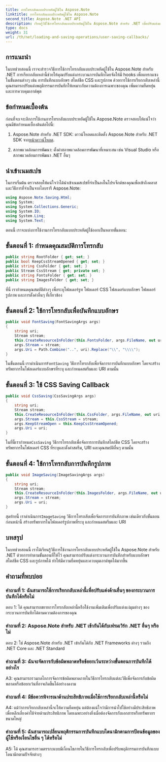 ```yaml
---
title: การโทรกลับแบบประหยัดผู้ใช้ใน Aspose.Note
linktitle: การโทรกลับแบบประหยัดผู้ใช้ใน Aspose.Note
second_title: Aspose.Note .NET API
description: เรียนรู้วิธีใช้การโทรกลับแบบประหยัดผู้ใช้ใน Aspose.Note สำหรับ .NET เพื่อปรับแต่งแบบอักษรสำหรับการบันทึก, CSS และรูปภาพ
type: docs
weight: 31
url: /th/net/loading-and-saving-operations/user-saving-callbacks/
---
```

## การแนะนำ

ในบทช่วยสอนนี้ เราจะสำรวจวิธีการใช้การโทรกลับแบบประหยัดผู้ใช้ใน Aspose.Note สำหรับ .NET การเรียกกลับเหล่านี้ช่วยให้คุณปรับแต่งกระบวนการบันทึกโดยจัดให้มี hooks เพื่อแทรกแซงในขั้นตอนต่างๆ เช่น การบันทึกแบบอักษร สไตล์ชีต CSS และรูปภาพ ด้วยการใช้การเรียกกลับเหล่านี้ คุณสามารถปรับแต่งพฤติกรรมการบันทึกให้เหมาะกับความต้องการเฉพาะของคุณ เพิ่มความยืดหยุ่นและการควบคุมเอาต์พุต

## ข้อกำหนดเบื้องต้น

ก่อนที่จะเจาะลึกการใช้งานการโทรกลับแบบประหยัดผู้ใช้ใน Aspose.Note ตรวจสอบให้แน่ใจว่าคุณมีข้อกำหนดเบื้องต้นต่อไปนี้:

1.  Aspose.Note สำหรับ .NET SDK: ดาวน์โหลดและติดตั้ง Aspose.Note สำหรับ .NET SDK จาก[หน้าดาวน์โหลด](https://releases.aspose.com/note/net/).
   
2. สภาพแวดล้อมการพัฒนา: ตั้งค่าสภาพแวดล้อมการพัฒนาที่เหมาะสม เช่น Visual Studio หรือสภาพแวดล้อมการพัฒนา .NET อื่นๆ

## นำเข้าเนมสเปซ

ในการเริ่มต้น ตรวจสอบให้แน่ใจว่าได้นำเข้าเนมสเปซที่จำเป็นลงในโปรเจ็กต์ของคุณเพื่อเข้าถึงคลาสและวิธีการที่จำเป็นจากไลบรารี Aspose.Note:

```csharp
using Aspose.Note.Saving.Html;
using System;
using System.Collections.Generic;
using System.IO;
using System.Linq;
using System.Text;
```

ตอนนี้ เราจะแบ่งการใช้งานการโทรกลับแบบประหยัดผู้ใช้ออกเป็นหลายขั้นตอน:

## ขั้นตอนที่ 1: กำหนดคุณสมบัติการโทรกลับ

```csharp
public string RootFolder { get; set; }
public bool KeepCssStreamOpened { get; set; }
public string CssFolder { get; set; }
public Stream CssStream { get; private set; }
public string FontsFolder { get; set; }
public string ImagesFolder { get; set; }
```

ที่นี่ เรากำหนดคุณสมบัติต่างๆ เพื่อระบุโฟลเดอร์รูท โฟลเดอร์ CSS โฟลเดอร์แบบอักษร โฟลเดอร์รูปภาพ และการตั้งค่าอื่นๆ ที่เกี่ยวข้อง

## ขั้นตอนที่ 2: ใช้การโทรกลับเพื่อบันทึกแบบอักษร

```csharp
public void FontSaving(FontSavingArgs args)
{
    string uri;
    Stream stream;
    this.CreateResourceInFolder(this.FontsFolder, args.FileName, out uri, out stream);
    args.Stream = stream;
    args.Uri = Path.Combine("..", uri).Replace("\\", "\\\\");
}
```

 ในขั้นตอนนี้ เราดำเนินการ`FontSaving` วิธีการโทรกลับเพื่อจัดการการบันทึกแบบอักษร โดยจะสร้างทรัพยากรในโฟลเดอร์แบบอักษรที่ระบุ และกำหนดสตรีมและ URI ตามนั้น

## ขั้นตอนที่ 3: ใช้ CSS Saving Callback

```csharp
public void CssSaving(CssSavingArgs args)
{
    string uri;
    Stream stream;
    this.CreateResourceInFolder(this.CssFolder, args.FileName, out uri, out stream);
    args.Stream = this.CssStream = stream;
    args.KeepStreamOpen = this.KeepCssStreamOpened;
    args.Uri = uri;
}
```

 ในที่นี้เรากำหนด`CssSaving` วิธีการโทรกลับเพื่อจัดการการบันทึกสไตล์ชีต CSS โดยจะสร้างทรัพยากรในโฟลเดอร์ CSS ที่ระบุและตั้งค่าสตรีม, URI และคุณสมบัติอื่นๆ ตามนั้น

## ขั้นตอนที่ 4: ใช้การโทรกลับการบันทึกรูปภาพ

```csharp
public void ImageSaving(ImageSavingArgs args)
{
    string uri;
    Stream stream;
    this.CreateResourceInFolder(this.ImagesFolder, args.FileName, out uri, out stream);
    args.Stream = stream;
    args.Uri = uri;
}
```

 สุดท้ายนี้ เราดำเนินการ`ImageSaving` วิธีการโทรกลับเพื่อจัดการการบันทึกภาพ เช่นเดียวกับขั้นตอนก่อนหน้านี้ สร้างทรัพยากรในโฟลเดอร์รูปภาพที่ระบุ และกำหนดสตรีมและ URI

## บทสรุป

ในบทช่วยสอนนี้ เราได้เรียนรู้วิธีการใช้งานการโทรกลับแบบประหยัดผู้ใช้ใน Aspose.Note สำหรับ .NET ด้วยการทำตามขั้นตอนที่ให้ไว้ คุณสามารถปรับแต่งกระบวนการบันทึกสำหรับแบบอักษร สไตล์ชีต CSS และรูปภาพได้ ทำให้มีความยืดหยุ่นและควบคุมเอาต์พุตได้มากขึ้น

## คำถามที่พบบ่อย

### คำถามที่ 1: ฉันสามารถใช้การเรียกกลับเหล่านี้เพื่อปรับแต่งด้านอื่นๆ ของกระบวนการบันทึกได้หรือไม่

ตอบ 1: ได้ คุณสามารถขยายการโทรกลับเหล่านี้หรือใช้งานเพิ่มเติมเพื่อปรับแต่งแง่มุมต่างๆ ของกระบวนการบันทึกได้ตามความต้องการของคุณ

### คำถามที่ 2: Aspose.Note สำหรับ .NET เข้ากันได้กับเฟรมเวิร์ก .NET อื่นๆ หรือไม่

ตอบ 2: ใช่ Aspose.Note สำหรับ .NET เข้ากันได้กับ .NET Frameworks ต่างๆ รวมถึง .NET Core และ .NET Standard

### คำถามที่ 3: ฉันจะจัดการกับข้อผิดพลาดหรือข้อยกเว้นระหว่างขั้นตอนการบันทึกได้อย่างไร

A3: คุณสามารถรวมกลไกการจัดการข้อผิดพลาดภายในวิธีการโทรกลับแต่ละวิธีเพื่อจัดการกับข้อผิดพลาดหรือข้อยกเว้นที่อาจเกิดขึ้นได้อย่างงดงาม

### คำถามที่ 4: มีข้อควรพิจารณาด้านประสิทธิภาพเมื่อใช้การเรียกกลับเหล่านี้หรือไม่

A4: แม้ว่าการเรียกกลับเหล่านี้จะให้ความยืดหยุ่น แต่ต้องแน่ใจว่ามีการนำไปใช้อย่างมีประสิทธิภาพเพื่อหลีกเลี่ยงค่าใช้จ่ายด้านประสิทธิภาพ โดยเฉพาะอย่างยิ่งเมื่อต้องจัดการกับเอกสารหรือทรัพยากรขนาดใหญ่

### คำถามที่ 5: ฉันสามารถเปลี่ยนพฤติกรรมการบันทึกแบบไดนามิกตามการป้อนข้อมูลของผู้ใช้หรือเงื่อนไขอื่น ๆ ได้หรือไม่

A5: ได้ คุณสามารถรวมตรรกะแบบมีเงื่อนไขภายในวิธีการโทรกลับเพื่อปรับพฤติกรรมการบันทึกแบบไดนามิกตามปัจจัยต่างๆ